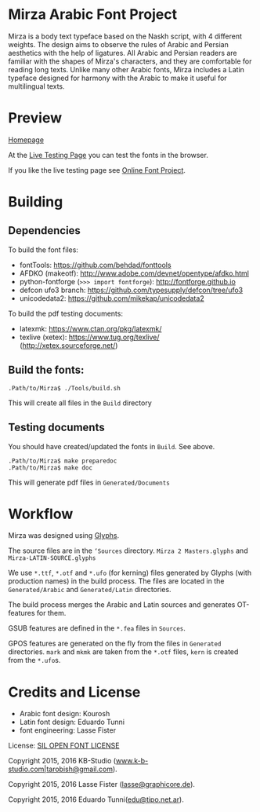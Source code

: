 # Mirza Arabic Font Project

Mirza is a body text typeface based on the Naskh script, with 4 different weights.
The design aims to observe the rules of Arabic and Persian aesthetics with the help of ligatures.
All Arabic and Persian readers are familiar with the shapes of Mirza's characters, and they are comfortable for reading long texts.
Unlike many other Arabic fonts, Mirza includes a Latin typeface designed for harmony with the Arabic to make it useful for multilingual texts.

# Preview

[Homepage](http://tarobish.github.io/Mirza/)

At the [Live Testing Page](http://tarobish.github.io/Mirza/html/live-testing.html#?eJyrVkrLzytRslIqNzEwUNJRKkmtKHHJLAIKFJXkAPmpucGZValArolFQQmQn5OYlw7kJRYB2clAnalgzcoKNzbfbLmx/GarwqOGRQo3W29svLH2xooby8Fcj9ScnHyg+pTEEpBJRgaGZroGRrpGpiGG5lZGllYG5nrmFkZRSrUAlpAxKg==) you can test the fonts in the browser.

If you like the live testing page see [Online Font Project](https://github.com/graphicore/online-font-project).

# Building

## Dependencies

To build the font files:

* fontTools: https://github.com/behdad/fonttools
* AFDKO (makeotf): http://www.adobe.com/devnet/opentype/afdko.html
* python-fontforge (`>>> import fontforge`): http://fontforge.github.io
* defcon ufo3 branch: https://github.com/typesupply/defcon/tree/ufo3
* unicodedata2: https://github.com/mikekap/unicodedata2

To build the pdf testing documents:

* latexmk: https://www.ctan.org/pkg/latexmk/
* texlive (xetex): https://www.tug.org/texlive/ (http://xetex.sourceforge.net/)

## Build the fonts:

```
.Path/to/Mirza$ ./Tools/build.sh
```
This will create all files in the `Build` directory

## Testing documents

You should have created/updated the fonts in `Build`. See above.


```
.Path/to/Mirza$ make preparedoc
.Path/to/Mirza$ make doc
```

This will generate pdf files in `Generated/Documents`

# Workflow

Mirza was designed using [Glyphs](https://glyphsapp.com/).

The source files are in the `‘Sources` directory.  `Mirza 2 Masters.glyphs` and `Mirza-LATIN-SOURCE.glyphs`

We use `*.ttf`, `*.otf` and `*.ufo` (for kerning) files generated by Glyphs (with production names)
in the build process. The files are located in the `Generated/Arabic` and `Generated/Latin` directories.

The build process merges the Arabic and Latin sources and generates OT-features for them.

GSUB features are defined in the `*.fea` files in `Sources`.

GPOS features are generated on the fly from the files in `Generated` directories.
`mark` and `mkmk` are taken from the `*.otf` files, `kern` is created from the `*.ufo`s.

# Credits and License

* Arabic font design: Kourosh
* Latin font design: Eduardo Tunni
* font engineering: Lasse Fister

License: [SIL OPEN FONT LICENSE](./OFL.txt)

Copyright 2015, 2016 KB-Studio (www.k-b-studio.com|tarobish@gmail.com).

Copyright 2015, 2016 Lasse Fister (lasse@graphicore.de).

Copyright 2015, 2016 Eduardo Tunni(edu@tipo.net.ar).

